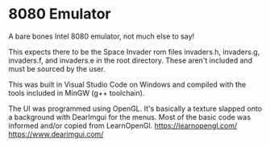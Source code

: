 # 8080 Emulator

A bare bones Intel 8080 emulator, not much else to say! 

This expects there to be the Space Invader rom files invaders.h, invaders.g, invaders.f, and invaders.e in the root directory. These aren't included and must be sourced by the user.

This was built in Visual Studio Code on Windows and compiled with the tools included in MinGW (g++ toolchain).

The UI was programmed using OpenGL. It's basically a texture slapped onto a background with DearImgui for the menus. Most of the basic code was informed and/or copied from LearnOpenGl.
https://learnopengl.com/
https://www.dearimgui.com/

